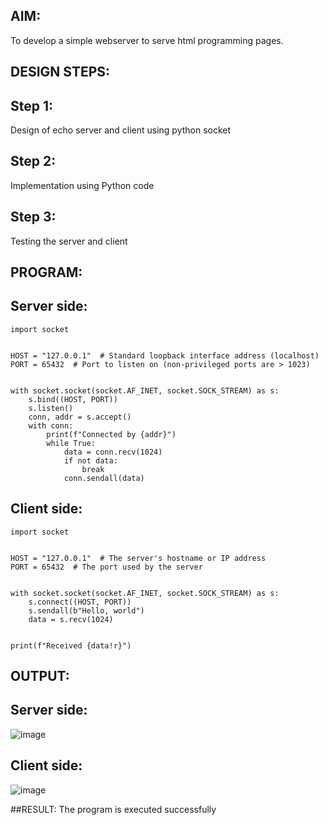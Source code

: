 ## AIM:

To develop a simple webserver to serve html programming pages.

## DESIGN STEPS:

## Step 1:

Design of echo server and client using python socket

## Step 2:

Implementation using Python code

## Step 3:

Testing the server and client

## PROGRAM:

## Server side:

```
import socket


HOST = "127.0.0.1"  # Standard loopback interface address (localhost)
PORT = 65432  # Port to listen on (non-privileged ports are > 1023)


with socket.socket(socket.AF_INET, socket.SOCK_STREAM) as s:
    s.bind((HOST, PORT))
    s.listen()
    conn, addr = s.accept()
    with conn:
        print(f"Connected by {addr}")
        while True:
            data = conn.recv(1024)
            if not data:
                break
            conn.sendall(data)
```
## Client side:

```
import socket


HOST = "127.0.0.1"  # The server's hostname or IP address
PORT = 65432  # The port used by the server


with socket.socket(socket.AF_INET, socket.SOCK_STREAM) as s:
    s.connect((HOST, PORT))
    s.sendall(b"Hello, world")
    data = s.recv(1024)


print(f"Received {data!r}")
```

## OUTPUT:
## Server side:

![image](https://github.com/Shrishxok/Echoserver/assets/120294863/033fb141-e186-4c65-86e5-190723c908f1)


## Client side:

![image](https://github.com/Shrishxok/Echoserver/assets/120294863/41ed5f6d-d5b4-4207-a425-a6278909fc81)


##RESULT:
The program is executed successfully

